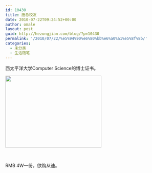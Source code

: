 ```yaml
---
id: 10430
title: 唐总校友
date: 2010-07-22T09:24:52+00:00
author: omale
layout: post
guid: http://hezongjian.com/blog/?p=10430
permalink: '/2010/07/22/%e5%94%90%e6%80%bb%e6%a0%a1%e5%8f%8b/'
categories:
  - 未分类
  - 生活随笔
---
```

西太平洋大学Computer Science的博士证书。

[<img alt="" class="aligncenter size-medium wp-image-10431" height="225" src="http://hezongjian.com/blog/wp-content/uploads/2010/07/diploma_create.php_-300x225.jpg" title="diploma" width="300" />](http://hezongjian.com/blog/wp-content/uploads/2010/07/diploma_create.php_.jpeg)

&nbsp;

RMB 4W一份，欲购从速。